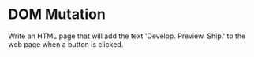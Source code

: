 # DOM Mutation

Write an HTML page that will add the text 'Develop. Preview. Ship.' to the web page when a button is clicked.
